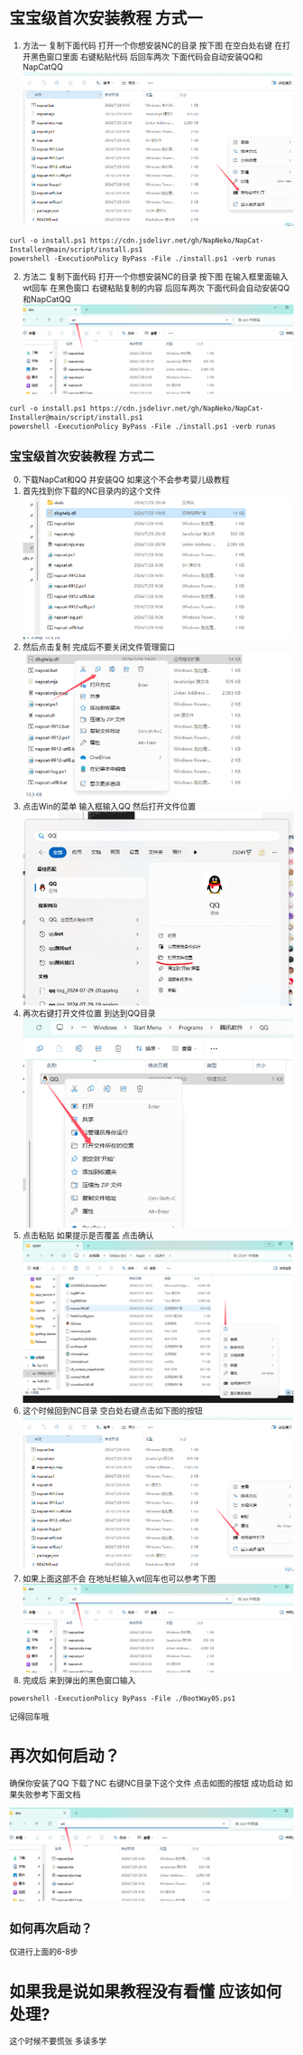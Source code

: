 
# 宝宝级首次安装教程 方式一

1. 方法一 复制下面代码 打开一个你想安装NC的目录 按下图 在空白处右键 在打开黑色窗口里面 右键粘贴代码 后回车两次 下面代码会自动安装QQ和NapCatQQ
![alt text](../../asset/img/getting-started/nc056.png)
```
curl -o install.ps1 https://cdn.jsdelivr.net/gh/NapNeko/NapCat-Installer@main/script/install.ps1
powershell -ExecutionPolicy ByPass -File ./install.ps1 -verb runas
```

2. 方法二 复制下面代码 打开一个你想安装NC的目录 按下图 在输入框里面输入wt回车 在黑色窗口 右键粘贴复制的内容 后回车两次 下面代码会自动安装QQ和NapCatQQ
![alt text](../../asset/img/getting-started/nc057.png)

```
curl -o install.ps1 https://cdn.jsdelivr.net/gh/NapNeko/NapCat-Installer@main/script/install.ps1
powershell -ExecutionPolicy ByPass -File ./install.ps1 -verb runas
```

## 宝宝级首次安装教程 方式二
0. 下载NapCat和QQ 并安装QQ 如果这个不会参考婴儿级教程
1. 首先找到你下载的NC目录内的这个文件 
![alt text](../../asset/img/getting-started/nc051.png)
2. 然后点击复制 完成后不要关闭文件管理窗口
![alt text](../../asset/img/getting-started/nc054.png)
3. 点击Win的菜单 输入框输入QQ 然后打开文件位置
![alt text](../../asset/img/getting-started/nc052.png)
4. 再次右键打开文件位置 到达到QQ目录
![alt text](../../asset/img/getting-started/nc053.png)
5. 点击粘贴 如果提示是否覆盖 点击确认
![alt text](../../asset/img/getting-started/nc055.png)
6. 这个时候回到NC目录 空白处右键点击如下图的按钮
![alt text](../../asset/img/getting-started/nc056.png)
7. 如果上面这部不会 在地址栏输入wt回车也可以参考下图
![alt text](../../asset/img/getting-started/nc057.png)
8. 完成后 来到弹出的黑色窗口输入
```
powershell -ExecutionPolicy ByPass -File ./BootWay05.ps1
```
记得回车哦

# 再次如何启动？
确保你安装了QQ 下载了NC 右键NC目录下这个文件 点击如图的按钮 成功启动 如果失败参考下面文档

![alt text](../../asset/img/getting-started/nc057.png)



## 如何再次启动？
仅进行上面的6-8步

# 如果我是说如果教程没有看懂 应该如何处理?
这个时候不要慌张 多读多学